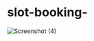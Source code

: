 # slot-booking-
![Screenshot (4)](https://user-images.githubusercontent.com/109066110/208867277-57fd9521-d455-4698-9e74-b84694700c74.png)
